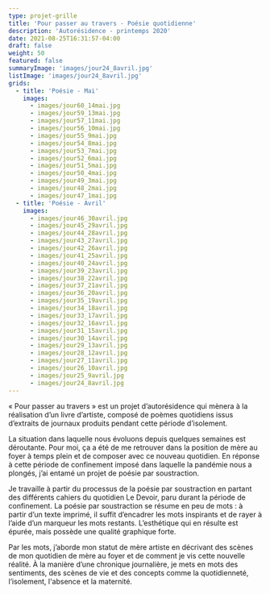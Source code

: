 ```yaml
---
type: projet-grille
title: 'Pour passer au travers - Poésie quotidienne'
description: 'Autorésidence - printemps 2020'
date: 2021-08-25T16:31:57-04:00
draft: false
weight: 50
featured: false
summaryImage: 'images/jour24_8avril.jpg'
listImage: 'images/jour24_8avril.jpg'
grids:
  - title: 'Poésie - Mai'
    images:
      - images/jour60_14mai.jpg
      - images/jour59_13mai.jpg
      - images/jour57_11mai.jpg
      - images/jour56_10mai.jpg
      - images/jour55_9mai.jpg
      - images/jour54_8mai.jpg
      - images/jour53_7mai.jpg
      - images/jour52_6mai.jpg
      - images/jour51_5mai.jpg
      - images/jour50_4mai.jpg
      - images/jour49_3mai.jpg
      - images/jour48_2mai.jpg
      - images/jour47_1mai.jpg
  - title: 'Poésie - Avril'
    images:
      - images/jour46_30avril.jpg
      - images/jour45_29avril.jpg
      - images/jour44_28avril.jpg
      - images/jour43_27avril.jpg
      - images/jour42_26avril.jpg
      - images/jour41_25avril.jpg
      - images/jour40_24avril.jpg
      - images/jour39_23avril.jpg
      - images/jour38_22avril.jpg
      - images/jour37_21avril.jpg
      - images/jour36_20avril.jpg
      - images/jour35_19avril.jpg
      - images/jour34_18avril.jpg
      - images/jour33_17avril.jpg
      - images/jour32_16avril.jpg
      - images/jour31_15avril.jpg
      - images/jour30_14avril.jpg
      - images/jour29_13avril.jpg
      - images/jour28_12avril.jpg
      - images/jour27_11avril.jpg
      - images/jour26_10avril.jpg
      - images/jour25_9avril.jpg
      - images/jour24_8avril.jpg
---
```


« Pour passer au travers » est un projet d’autorésidence qui mènera à la réalisation d’un livre d’artiste, composé de poèmes quotidiens issus d’extraits de journaux produits pendant cette période d’isolement.

La situation dans laquelle nous évoluons depuis quelques semaines est déroutante. Pour moi, ça a été de me retrouver dans la position de mère au foyer à temps plein et de composer avec ce nouveau quotidien. En réponse à cette période de confinement imposé dans laquelle la pandémie nous a plongés, j’ai entamé un projet de poésie par soustraction.

Je travaille à partir du processus de la poésie par soustraction en partant des différents cahiers du quotidien Le Devoir, paru durant la période de confinement. La poésie par soustraction se résume en peu de mots : à partir d’un texte imprimé, il suffit d’encadrer les mots inspirants et de rayer à l’aide d’un marqueur les mots restants. L’esthétique qui en résulte est épurée, mais possède une qualité graphique forte.

Par les mots, j’aborde mon statut de mère artiste en décrivant des scènes de mon quotidien de mère au foyer et de comment je vis cette nouvelle réalité. À la manière d’une chronique journalière, je mets en mots des sentiments, des scènes de vie et des concepts comme la quotidienneté, l’isolement, l'absence et la maternité.

